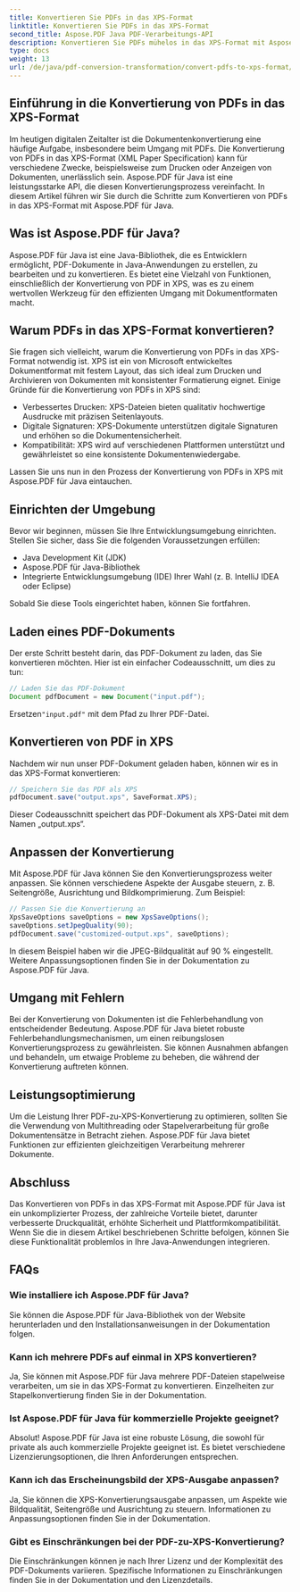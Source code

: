 ```yaml
---
title: Konvertieren Sie PDFs in das XPS-Format
linktitle: Konvertieren Sie PDFs in das XPS-Format
second_title: Aspose.PDF Java PDF-Verarbeitungs-API
description: Konvertieren Sie PDFs mühelos in das XPS-Format mit Aspose.PDF für Java. Schalten Sie verbesserte Druckfunktionen, Sicherheit und Kompatibilität frei.
type: docs
weight: 13
url: /de/java/pdf-conversion-transformation/convert-pdfs-to-xps-format/
---
```


## Einführung in die Konvertierung von PDFs in das XPS-Format

Im heutigen digitalen Zeitalter ist die Dokumentenkonvertierung eine häufige Aufgabe, insbesondere beim Umgang mit PDFs. Die Konvertierung von PDFs in das XPS-Format (XML Paper Specification) kann für verschiedene Zwecke, beispielsweise zum Drucken oder Anzeigen von Dokumenten, unerlässlich sein. Aspose.PDF für Java ist eine leistungsstarke API, die diesen Konvertierungsprozess vereinfacht. In diesem Artikel führen wir Sie durch die Schritte zum Konvertieren von PDFs in das XPS-Format mit Aspose.PDF für Java.

## Was ist Aspose.PDF für Java?

Aspose.PDF für Java ist eine Java-Bibliothek, die es Entwicklern ermöglicht, PDF-Dokumente in Java-Anwendungen zu erstellen, zu bearbeiten und zu konvertieren. Es bietet eine Vielzahl von Funktionen, einschließlich der Konvertierung von PDF in XPS, was es zu einem wertvollen Werkzeug für den effizienten Umgang mit Dokumentformaten macht.

## Warum PDFs in das XPS-Format konvertieren?

Sie fragen sich vielleicht, warum die Konvertierung von PDFs in das XPS-Format notwendig ist. XPS ist ein von Microsoft entwickeltes Dokumentformat mit festem Layout, das sich ideal zum Drucken und Archivieren von Dokumenten mit konsistenter Formatierung eignet. Einige Gründe für die Konvertierung von PDFs in XPS sind:

- Verbessertes Drucken: XPS-Dateien bieten qualitativ hochwertige Ausdrucke mit präzisen Seitenlayouts.
- Digitale Signaturen: XPS-Dokumente unterstützen digitale Signaturen und erhöhen so die Dokumentensicherheit.
- Kompatibilität: XPS wird auf verschiedenen Plattformen unterstützt und gewährleistet so eine konsistente Dokumentenwiedergabe.

Lassen Sie uns nun in den Prozess der Konvertierung von PDFs in XPS mit Aspose.PDF für Java eintauchen.

## Einrichten der Umgebung

Bevor wir beginnen, müssen Sie Ihre Entwicklungsumgebung einrichten. Stellen Sie sicher, dass Sie die folgenden Voraussetzungen erfüllen:

- Java Development Kit (JDK)
- Aspose.PDF für Java-Bibliothek
- Integrierte Entwicklungsumgebung (IDE) Ihrer Wahl (z. B. IntelliJ IDEA oder Eclipse)

Sobald Sie diese Tools eingerichtet haben, können Sie fortfahren.

## Laden eines PDF-Dokuments

Der erste Schritt besteht darin, das PDF-Dokument zu laden, das Sie konvertieren möchten. Hier ist ein einfacher Codeausschnitt, um dies zu tun:

```java
// Laden Sie das PDF-Dokument
Document pdfDocument = new Document("input.pdf");
```

 Ersetzen`"input.pdf"` mit dem Pfad zu Ihrer PDF-Datei.

## Konvertieren von PDF in XPS

Nachdem wir nun unser PDF-Dokument geladen haben, können wir es in das XPS-Format konvertieren:

```java
// Speichern Sie das PDF als XPS
pdfDocument.save("output.xps", SaveFormat.XPS);
```

Dieser Codeausschnitt speichert das PDF-Dokument als XPS-Datei mit dem Namen „output.xps“.

## Anpassen der Konvertierung

Mit Aspose.PDF für Java können Sie den Konvertierungsprozess weiter anpassen. Sie können verschiedene Aspekte der Ausgabe steuern, z. B. Seitengröße, Ausrichtung und Bildkomprimierung. Zum Beispiel:

```java
// Passen Sie die Konvertierung an
XpsSaveOptions saveOptions = new XpsSaveOptions();
saveOptions.setJpegQuality(90);
pdfDocument.save("customized-output.xps", saveOptions);
```

In diesem Beispiel haben wir die JPEG-Bildqualität auf 90 % eingestellt. Weitere Anpassungsoptionen finden Sie in der Dokumentation zu Aspose.PDF für Java.

## Umgang mit Fehlern

Bei der Konvertierung von Dokumenten ist die Fehlerbehandlung von entscheidender Bedeutung. Aspose.PDF für Java bietet robuste Fehlerbehandlungsmechanismen, um einen reibungslosen Konvertierungsprozess zu gewährleisten. Sie können Ausnahmen abfangen und behandeln, um etwaige Probleme zu beheben, die während der Konvertierung auftreten können.

## Leistungsoptimierung

Um die Leistung Ihrer PDF-zu-XPS-Konvertierung zu optimieren, sollten Sie die Verwendung von Multithreading oder Stapelverarbeitung für große Dokumentensätze in Betracht ziehen. Aspose.PDF für Java bietet Funktionen zur effizienten gleichzeitigen Verarbeitung mehrerer Dokumente.

## Abschluss

Das Konvertieren von PDFs in das XPS-Format mit Aspose.PDF für Java ist ein unkomplizierter Prozess, der zahlreiche Vorteile bietet, darunter verbesserte Druckqualität, erhöhte Sicherheit und Plattformkompatibilität. Wenn Sie die in diesem Artikel beschriebenen Schritte befolgen, können Sie diese Funktionalität problemlos in Ihre Java-Anwendungen integrieren.

## FAQs

### Wie installiere ich Aspose.PDF für Java?

Sie können die Aspose.PDF für Java-Bibliothek von der Website herunterladen und den Installationsanweisungen in der Dokumentation folgen.

### Kann ich mehrere PDFs auf einmal in XPS konvertieren?

Ja, Sie können mit Aspose.PDF für Java mehrere PDF-Dateien stapelweise verarbeiten, um sie in das XPS-Format zu konvertieren. Einzelheiten zur Stapelkonvertierung finden Sie in der Dokumentation.

### Ist Aspose.PDF für Java für kommerzielle Projekte geeignet?

Absolut! Aspose.PDF für Java ist eine robuste Lösung, die sowohl für private als auch kommerzielle Projekte geeignet ist. Es bietet verschiedene Lizenzierungsoptionen, die Ihren Anforderungen entsprechen.

### Kann ich das Erscheinungsbild der XPS-Ausgabe anpassen?

Ja, Sie können die XPS-Konvertierungsausgabe anpassen, um Aspekte wie Bildqualität, Seitengröße und Ausrichtung zu steuern. Informationen zu Anpassungsoptionen finden Sie in der Dokumentation.

### Gibt es Einschränkungen bei der PDF-zu-XPS-Konvertierung?

Die Einschränkungen können je nach Ihrer Lizenz und der Komplexität des PDF-Dokuments variieren. Spezifische Informationen zu Einschränkungen finden Sie in der Dokumentation und den Lizenzdetails.